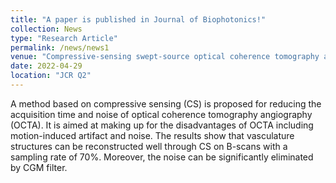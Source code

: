 ```yaml
---
title: "A paper is published in Journal of Biophotonics!"
collection: News
type: "Research Article"
permalink: /news/news1
venue: "Compressive‐sensing swept‐source optical coherence tomography angiography with reduced noise, Journal of Biophotonics"
date: 2022-04-29
location: "JCR Q2"
---
```


A method based on compressive sensing (CS) is proposed for reducing the acquisition time and noise of optical coherence tomography angiography (OCTA). It is aimed at making up for the disadvantages of OCTA including motion-induced artifact and noise. The results show that vasculature structures can be reconstructed well through CS on B-scans with a sampling rate of 70%. Moreover, the noise can be significantly eliminated by CGM filter. 
